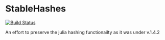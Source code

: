 # StableHashes
[![Build Status](https://travis-ci.com/grero/StableHashes.jl.svg?branch=master)](https://travis-ci.com/grero/StableHashes.jl)

An effort to preserve the julia hashing functionailty as it was under v.1.4.2
